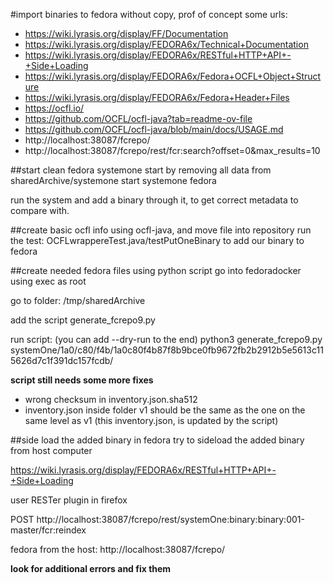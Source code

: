#import binaries to fedora without copy, prof of concept
some urls:
* https://wiki.lyrasis.org/display/FF/Documentation
* https://wiki.lyrasis.org/display/FEDORA6x/Technical+Documentation
* https://wiki.lyrasis.org/display/FEDORA6x/RESTful+HTTP+API+-+Side+Loading
* https://wiki.lyrasis.org/display/FEDORA6x/Fedora+OCFL+Object+Structure
* https://wiki.lyrasis.org/display/FEDORA6x/Fedora+Header+Files
* https://ocfl.io/
* https://github.com/OCFL/ocfl-java?tab=readme-ov-file
* https://github.com/OCFL/ocfl-java/blob/main/docs/USAGE.md
* http://localhost:38087/fcrepo/
* http://localhost:38087/fcrepo/rest/fcr:search?offset=0&max_results=10


##start clean fedora systemone
start by removing all data from sharedArchive/systemone
start systemone fedora

run the system and add a binary through it, to get correct metadata to compare with.

##create basic ocfl info using ocfl-java, and move file into repository
run the test:
OCFLwrappereTest.java/testPutOneBinary
to add our binary to fedora


##create needed fedora files using python script
go into fedoradocker using exec as root

go to folder:
/tmp/sharedArchive

add the script generate_fcrepo9.py

run script:
(you can add --dry-run to the end)
python3 generate_fcrepo9.py systemOne/1a0/c80/f4b/1a0c80f4b87f8b9bce0fb9672fb2b2912b5e5613c115626d7c1f391dc157fcdb/

**script still needs some more fixes**
* wrong checksum in inventory.json.sha512
* inventory.json inside folder v1 should be the same as the one on the same level as v1 (this inventory.json, is updated by the script) 

##side load the added binary in fedora
try to sideload the added binary from host computer

https://wiki.lyrasis.org/display/FEDORA6x/RESTful+HTTP+API+-+Side+Loading

user RESTer plugin in firefox

POST http://localhost:38087/fcrepo/rest/systemOne:binary:binary:001-master/fcr:reindex 

fedora from the host: http://localhost:38087/fcrepo/

**look for additional errors and fix them**